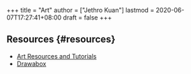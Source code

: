 +++
title = "Art"
author = ["Jethro Kuan"]
lastmod = 2020-06-07T17:27:41+08:00
draft = false
+++

## Resources {#resources}

- [Art Resources and Tutorials](https://artres.xyz/)
- [Drawabox](https://drawabox.com/)
